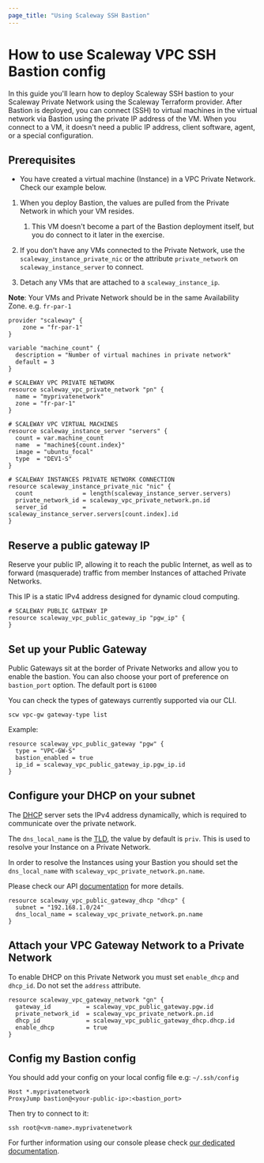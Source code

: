 ```yaml
---
page_title: "Using Scaleway SSH Bastion"
---
```


# How to use Scaleway VPC SSH Bastion config

In this guide you'll learn how to deploy Scaleway SSH bastion to your Scaleway Private Network using the Scaleway Terraform provider.
After Bastion is deployed, you can connect (SSH) to virtual machines in the virtual network via Bastion using the private IP address of the VM.
When you connect to a VM, it doesn't need a public IP address, client software, agent, or a special configuration.

## Prerequisites

*	You have created a virtual machine (Instance) in a VPC Private Network. Check our example below.

1. When you deploy Bastion, the values are pulled from the Private Network in which your VM resides.
   1. This VM doesn't become a part of the Bastion deployment itself, but you do connect to it later in the exercise.

2. If you don't have any VMs connected to the Private Network, use the `scaleway_instance_private_nic` or the attribute `private_network` on `scaleway_instance_server` to connect.

3. Detach any VMs that are attached to a `scaleway_instance_ip`.

  **Note**: Your VMs and Private Network should be in the same Availability Zone. e.g. `fr-par-1`

```hcl
provider "scaleway" {
	zone = "fr-par-1"
}
```

```hcl
variable "machine_count" {
  description = "Number of virtual machines in private network"
  default = 3
}

# SCALEWAY VPC PRIVATE NETWORK
resource scaleway_vpc_private_network "pn" {
  name = "myprivatenetwork"
  zone = "fr-par-1"
}

# SCALEWAY VPC VIRTUAL MACHINES
resource scaleway_instance_server "servers" {
  count	= var.machine_count
  name 	= "machine${count.index}"
  image = "ubuntu_focal"
  type  = "DEV1-S"
}

# SCALEWAY INSTANCES PRIVATE NETWORK CONNECTION
resource scaleway_instance_private_nic "nic" {
  count              = length(scaleway_instance_server.servers)
  private_network_id = scaleway_vpc_private_network.pn.id
  server_id          = scaleway_instance_server.servers[count.index].id
}
```

## Reserve a public gateway IP

Reserve your public IP, allowing it to reach the public Internet, as well as to forward (masquerade) traffic from member Instances of attached Private Networks.

This IP is a static IPv4 address designed for dynamic cloud computing.

```hcl
# SCALEWAY PUBLIC GATEWAY IP
resource scaleway_vpc_public_gateway_ip "pgw_ip" {
}
```

## Set up your Public Gateway

Public Gateways sit at the border of Private Networks and allow you to enable the bastion.
You can also choose your port of preference on `bastion_port` option. The default port is `61000`

You can check the types of gateways currently supported via our CLI.

```shell
scw vpc-gw gateway-type list
```

Example:

```hcl
resource scaleway_vpc_public_gateway "pgw" {
  type = "VPC-GW-S"
  bastion_enabled = true
  ip_id = scaleway_vpc_public_gateway_ip.pgw_ip.id
}
```

## Configure your DHCP on your subnet

The [DHCP](https://fr.wikipedia.org/wiki/Dynamic_Host_Configuration_Protocol) server sets the IPv4 address dynamically,
which is required to communicate over the private network.

The `dns_local_name` is the [TLD](https://en.wikipedia.org/wiki/Top-level_domain), the value by default is `priv`.
This is used to resolve your Instance on a Private Network.

In order to resolve the Instances using your Bastion you should set the `dns_local_name` with `scaleway_vpc_private_network.pn.name`.

Please check our API [documentation](https://www.scaleway.com/en/developers/api/public-gateway/#path-dhcp-create-a-dhcp-configuration) for more details.

```hcl
resource scaleway_vpc_public_gateway_dhcp "dhcp" {
  subnet = "192.168.1.0/24"
  dns_local_name = scaleway_vpc_private_network.pn.name
}
```

## Attach your VPC Gateway Network to a Private Network

To enable DHCP on this Private Network you must set `enable_dhcp` and `dhcp_id`.
Do not set the `address` attribute.

```hcl
resource scaleway_vpc_gateway_network "gn" {
  gateway_id          = scaleway_vpc_public_gateway.pgw.id
  private_network_id  = scaleway_vpc_private_network.pn.id
  dhcp_id             = scaleway_vpc_public_gateway_dhcp.dhcp.id
  enable_dhcp         = true
}
```

## Config my Bastion config

You should add your config on your local config file e.g: `~/.ssh/config`

```
Host *.myprivatenetwork
ProxyJump bastion@<your-public-ip>:<bastion_port>
```

Then try to connect to it:

```shell
ssh root@<vm-name>.myprivatenetwork
```

For further information using our console please check [our dedicated documentation](https://www.scaleway.com/en/docs/vpc/how-to/use-ssh-bastion/).
